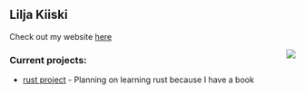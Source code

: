 ## Lilja Kiiski

Check out my website [here](https://liljakiiski.github.io)

<img align="right" src="https://github-readme-stats.vercel.app/api/top-langs/?username=LiljaKiiski&layout=compact&langs_count=7" />

### Current projects:
- [rust project](https://github.com/LiljaKiiski/rust-project) - Planning on learning rust because I have a book
